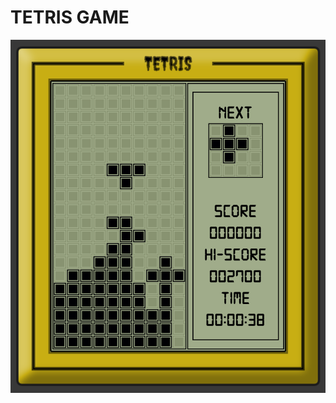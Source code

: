 # TETRIS GAME
<img src="https://github.com/bilkeonur/JavaScriptExamples/blob/main/Tetris/images/screenshot.png" width="800">
